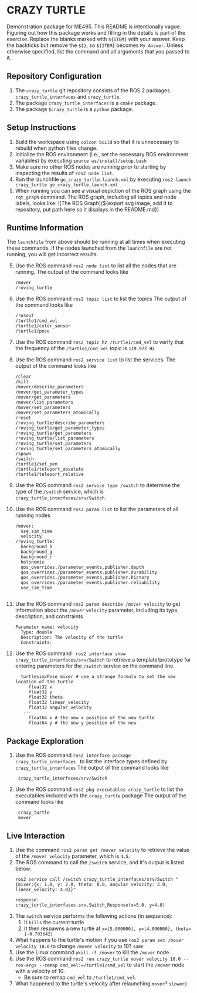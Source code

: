 # CRAZY TURTLE
Demonstration package for ME495.
This README is intentionally vague.
Figuring out how this package works and filling in the details is part of the
exercise. Replace the blanks marked with `${ITEM}` with your answer.
Keep the backticks but remove the `${}`, so `${ITEM}` becomes `My Answer`.
Unless otherwise specified, list the command and all arguments that you passed to it.

## Repository Configuration
1. The `crazy_turtle` git repository consists of the ROS 2 packages `crazy_turtle_interfaces` and `crazy_turtle`.
2. The package `crazy_turtle_interfaces` is a `cmake` package.
2. The package `$crazy_turtle` is a `python` package.


## Setup Instructions
1. Build the workspace using `colcon build` so that it is unnecessary to rebuild when python files change.
2. Initialize the ROS environment (i.e., set the necessary ROS environment variables) by executing `source ws/install/setup.bash`
3. Make sure no other ROS nodes are running prior to starting by inspecting the results of `ros2 node list`.
3. Run the launchfile `go_crazy_turtle.launch.xml` by executing `ros2 launch crazy_turtle go_crazy_turtle.launch.xml`
4. When running you can see a visual depiction of the ROS graph using the `rqt_graph` command.
   The ROS graph, including all topics and node labels, looks like:
   ![The ROS Graph](${export svg image, add it to repository, put path here so it displays in the README.md})

## Runtime Information
The `launchfile` from above should be running at all times when executing these commands.
If the nodes launched from the `launchfile` are not running, you will get incorrect results.

5. Use the ROS command `ros2 node list` to list all the nodes that are running.
   The output of the command looks like
   ```
   /mover
   /roving_turtle

   ```
6. Use the ROS command `ros2 topic list` to list the topics
   The output of the command looks like
   ```
   /rosout
   /turtle1/cmd_vel
   /turtle1/color_sensor
   /turtle1/pose

   ```

7. Use the ROS command `ros2 topic hz /turtle1/cmd_vel` to verify that the frequency of
   the `/turtle1/cmd_vel` topic is `119.972 Hz`

8. Use the ROS command `ros2 service list` to list the services.
   The output of the command looks like
   ```
   /clear
   /kill
   /mover/describe_parameters
   /mover/get_parameter_types
   /mover/get_parameters
   /mover/list_parameters
   /mover/set_parameters
   /mover/set_parameters_atomically
   /reset
   /roving_turtle/describe_parameters
   /roving_turtle/get_parameter_types
   /roving_turtle/get_parameters
   /roving_turtle/list_parameters
   /roving_turtle/set_parameters
   /roving_turtle/set_parameters_atomically
   /spawn
   /switch
   /turtle1/set_pen
   /turtle1/teleport_absolute
   /turtle1/teleport_relative
   ```

9. Use the ROS command `ros2 service type /switch` to determine the type of the `/switch` service, which is `crazy_turtle_interfaces/srv/Switch`.

10. Use the ROS command `ros2 param list` to list the parameters of all running nodes
    ```
    /mover:
      use_sim_time
      velocity
    /roving_turtle:
      background_b
      background_g
      background_r
      holonomic
      qos_overrides./parameter_events.publisher.depth
      qos_overrides./parameter_events.publisher.durability
      qos_overrides./parameter_events.publisher.history
      qos_overrides./parameter_events.publisher.reliability
      use_sim_time
   
    ```

11. Use the ROS command `ros2 param describe /mover velocity` to get information about the `/mover` `velocity` parameter, including its type, description, and constraints
    ```
    Parameter name: velocity
      Type: double
      Description: The velocity of the turtle
      Constraints:

    ```

12. Use the ROS command ` ros2 interface show crazy_turtle_interfaces/srv/Switch` to retrieve a template/prototype for entering parameters for the `/switch` service on the command line.
    ```
      turtlesim/Pose mixer # use a strange formula to set the new location of the turtle
         float32 x
         float32 y
         float32 theta
         float32 linear_velocity
         float32 angular_velocity
       ---
         float64 x # the new x position of the new turtle
         float64 y # the new y position of the new

    ```

## Package Exploration
1. Use the ROS command `ros2 interface package crazy_turtle_interfaces ` to list the interface types defined by `crazy_turtle_interfaces`
   The output of the command looks like
   ```
    crazy_turtle_interfaces/srv/Switch

   ```
2. Use the ROS command `ros2 pkg executables crazy_turtle` to list the executables included with the `crazy_turtle` package
   The output of the command looks like
   ```
    crazy_turtle
    mover

   ```

## Live Interaction
1. Use the command `ros2 param get /mover velocity` to retrieve the value of the `/mover velocity` parameter, which is `4.5`.
2. The ROS command to call the `/switch` service, and it's output is listed below:
    ```
    ros2 service call /switch crazy_turtle_interfaces/srv/Switch "{mixer:{x: 1.0, y: 2.0, theta: 0.0, angular_velocity: 3.0, linear_velocity: 4.0}}"

    response:
    crazy_turtle_interfaces.srv.Switch_Response(x=5.0, y=4.0)
    ```
3. The `switch` service performs the following actions (in sequence):
    1. It `kills` the current turtle
    2. It then respawns a new turtle at `x=[5.000000], y=[4.000000], theta=[-0.703642]`
4. What happens to the turtle's motion if you use `ros2 param set /mover velocity 10.0` to change `/mover velocity` to 10? `same`
5. Use the Linux command `pkill -f /mover` to kill the `/mover` node.
6. Use the ROS command `ros2 run crazy_turtle mover velocity 10.0 --ros-args --remap cmd_vel:=/turtle1/cmd_vel` to start the `/mover` node with a velocity of 10. 
    - Be sure to remap `cmd_vel` to `/turtle1/cmd_vel`.
7. What happened to the turtle's velocity after relaunching `mover`? `slower}`
